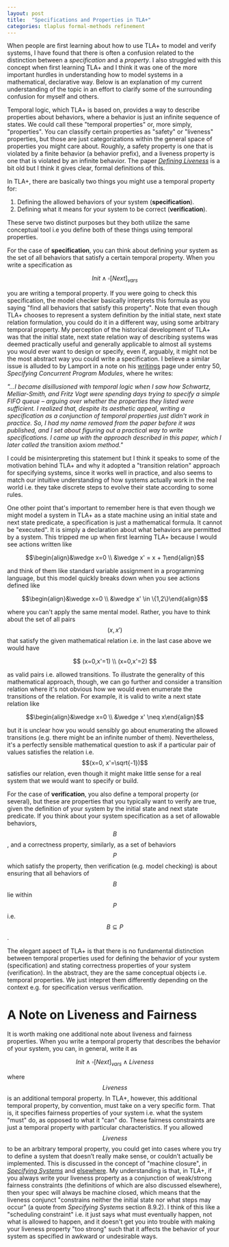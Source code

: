 ```yaml
---
layout: post
title:  "Specifications and Properties in TLA+"
categories: tlaplus formal-methods refinement
---
```


When people are first learning about how to use TLA+ to model and verify systems, I have found that there is often a confusion related to the distinction between a *specification* and a *property*. I also struggled with this concept when first learning TLA+ and I think it was one of the more important hurdles in understanding how to model systems in a mathematical, declarative way. Below is an explanation of my current understanding of the topic in an effort to clarify some of the surrounding confusion for myself and others.

Temporal logic, which TLA+ is based on, provides a way to describe properties about behaviors, where a behavior is just an infinite sequence of states. We could call these "temporal properties" or, more simply, "properties".  You can classify certain properties as "safety" or "liveness" properties, but those are just categorizations within the general space of properties you might care about. Roughly, a safety property is one that is violated by a finite behavior (a behavior prefix), and a liveness property is one that is violated by an infinite behavior. The paper [*Defining Liveness*](https://www.cs.cornell.edu/fbs/publications/DefLiveness.pdf) is a bit old but I think it gives clear, formal definitions of this.

In TLA+, there are basically two things you might use a temporal property for:

1. Defining the allowed behaviors of your system (**specification**).
2. Defining what it means for your system to be correct (**verification**). 

These serve two distinct purposes but they both utilize the same conceptual tool i.e you define both of these things using temporal properties. 

For the case of **specification**, you can think about defining your system as the set of all behaviors that satisfy a certain temporal property. When you write a specification as 

$$ Init \wedge \square[Next]_{vars}$$ 

you are writing a temporal property. If you were going to check this specification, the model checker basically interprets this formula as you saying "find all behaviors that satisfy this property". Note that even though TLA+ chooses to represent a system definition by the initial state, next state relation formulation, you could do it in a different way, using some arbitrary temporal property. My perception of the historical development of TLA+ was that the initial state, next state relation way of describing systems was deemed practically useful and generally applicable to almost all systems you would ever want to design or specify, even if, arguably, it might not be the most abstract way you could write a specification. I believe a similar issue is alluded to by Lamport in a note on his [writings](https://lamport.azurewebsites.net/pubs/pubs.html) page under entry 50, *Specifying Concurrent Program Modules*, where he writes:

*"...I became disillusioned with temporal logic when I saw how Schwartz, Melliar-Smith, and Fritz Vogt were spending days trying to specify a simple FIFO queue – arguing over whether the properties they listed were sufficient.  I realized that, despite its aesthetic appeal, writing a specification as a conjunction of temporal properties just didn't work in practice. So, I had my name removed from the paper before it was published, and I set about figuring out a practical way to write specifications.  I came up with the approach described in this paper, which I later called the* transition axiom *method."*

I could be misinterpreting this statement but I think it speaks to some of the motivation behind TLA+ and why it adopted a "transition relation" approach for specifying systems, since it works well in practice, and also seems to match our intuitive understanding of how systems actually work in the real world i.e. they take discrete steps to evolve their state according to some rules.

One other point that's important to remember here is that even though we might model a system in TLA+ as a state machine using an initial state and next state predicate, a specification is just a mathematical formula. It cannot be "executed". It is simply a declaration about what behaviors are permitted by a system. This tripped me up when first learning TLA+ because I would see actions written like 

$$\begin{align}&\wedge x=0 \\ &\wedge x' = x + 1\end{align}$$ 

and think of them like standard variable assignment in a programming language, but this model quickly breaks down when you see actions defined like 

$$\begin{align}&\wedge x=0 \\ &\wedge x' \in \{1,2\}\end{align}$$ 

where you can't apply the same mental model. Rather, you have to think about the set of all pairs $$(x,x')$$ that satisfy the given mathematical relation i.e. in the last case above we would have 

$$
(x=0,x'=1) \\
(x=0,x'=2)
$$

as valid pairs i.e. allowed transitions. To illustrate the generality of this mathematical approach, though, we can go further and consider a transition relation where it's not obvious how we would even enumerate the transitions of the relation. For example, it is valid to write a next state relation like

$$\begin{align}&\wedge x=0 \\ &\wedge x' \neq x\end{align}$$ 

but it is unclear how you would sensibly go about enumerating the allowed transitions (e.g. there might be an infinite number of them). Nevertheless, it's a perfectly sensible mathematical question to ask if a particular pair of values satisfies the relation i.e. $$(x=0, x'=\sqrt{-1})$$ satisfies our relation, even though it might make little sense for a real system that we would want to specify or build.

For the case of **verification**, you also define a temporal property (or several), but these are properties that you typically want to verify are true, given the definition of your system by the initial state and next state predicate. If you think about your system specification as a set of  allowable behaviors, $$B$$, and a correctness property, similarly, as a set of behaviors $$P$$ which satisfy the property, then verification (e.g. model checking) is about ensuring that all behaviors of $$B$$ lie within $$P$$ i.e. $$B \subseteq P$$.

The elegant aspect of TLA+ is that there is no fundamental distinction between temporal properties used for defining the behavior of your system (specification) and stating correctness properties of your system (verification). In the abstract, they are the same conceptual objects i.e. temporal properties. We just intepret them differently depending on the context e.g. for specification versus verification.

# A Note on Liveness and Fairness

It is worth making one additional note about liveness and fairness properties. When you write a temporal property that describes the behavior of your system, you can, in general, write it as 

$$Init \wedge \square[Next]_{vars} \wedge Liveness$$

where $$Liveness$$ is an additional temporal property. In TLA+, however, this additional temporal property, by convention, must take on a very specific form. That is, it specifies fairness properties of your system i.e. what the system "must" do, as opposed to what it "can" do. These fairness constraints are just a temporal property with particular characteristics. If you allowed $$Liveness$$ to be an arbitrary temporal property, you could get into cases where you try to define a system that doesn’t really make sense, or couldn’t actually be implemented. This is discussed in the concept of "machine closure", in *[Specifying Systems](https://lamport.azurewebsites.net/tla/book.html)* and [elsewhere](https://lamport.azurewebsites.net/tla/safety-liveness.pdf). My understanding is that, in TLA+, if you always write your liveness property as a conjunction of weak/strong fairness constraints (the definitions of which are also discussed elsewhere), then your spec will always be machine closed, which means that the liveness conjunct "constrains neither the initial state nor what steps may occur" (a quote from *Specifying Systems* section 8.9.2). I think of this like a "scheduling constraint" i.e. it just says what must eventually happen, not what is allowed to happen, and it doesn't get you into trouble with making your liveness property "too strong" such that it affects the behavior of your system as specified in awkward or undesirable ways.

